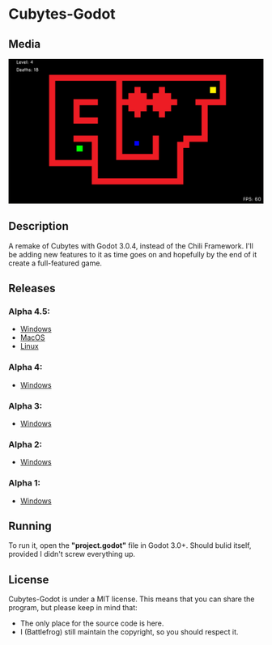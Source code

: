 # Cubytes-Godot

## Media
![](media/screenshot_1.png)

## Description
A remake of Cubytes with Godot 3.0.4, instead of the Chili Framework. I'll be adding new features to it as time goes on and hopefully by the end of it create a full-featured game.

## Releases
### **Alpha 4.5:** 
- [Windows](https://github.com/Battlefrog/Cubytes-Godot/releases/download/v0.045/Cubytes_Alpha4.5_Windows.zip)
- [MacOS](https://github.com/Battlefrog/Cubytes-Godot/releases/download/v0.045/Cubytes_Alpha4.5_macOS.zip)
- [Linux](https://github.com/Battlefrog/Cubytes-Godot/releases/download/v0.045/Cubytes_Alpha4.5_Linux.zip)

### **Alpha 4:**
- [Windows](https://github.com/Battlefrog/Cubytes-Godot/releases/download/v0.04/Cubytes.-.Alpha.4.zip)

### **Alpha 3:** 
- [Windows](https://github.com/Battlefrog/Cubytes-Godot/releases/download/v.0.03/Cubytes.-.Alpha.3.zip)

### **Alpha 2:** 
- [Windows](https://github.com/Battlefrog/Cubytes-Godot/releases/download/v0.0.2/Cubytes.-.Alpha.2.zip)

### **Alpha 1:** 
- [Windows](https://github.com/Battlefrog/Cubytes-Godot/releases/download/v.0.01/Alpha.1.zip)

## Running
To run it, open the **"project.godot"** file in Godot 3.0+. Should bulid itself, provided I didn't screw everything up.

## License
Cubytes-Godot is under a MIT license. This means that you can share the program, but please keep in mind that:
* The only place for the source code is here.
* I (Battlefrog) still maintain the copyright, so you should respect it.

